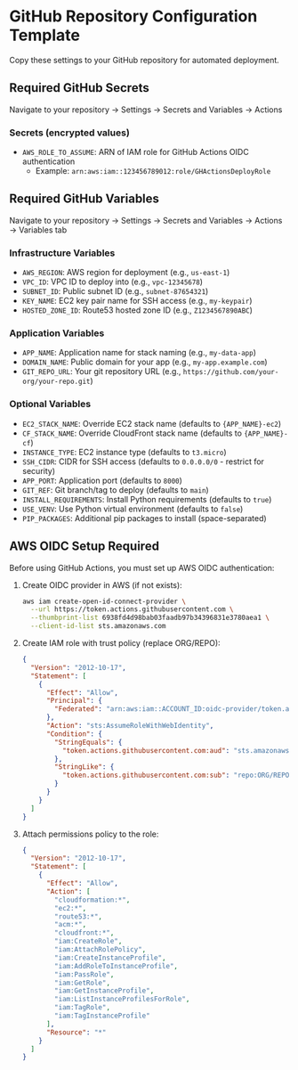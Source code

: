 # GitHub Repository Configuration Template

Copy these settings to your GitHub repository for automated deployment.

## Required GitHub Secrets

Navigate to your repository → Settings → Secrets and Variables → Actions

### Secrets (encrypted values)
- `AWS_ROLE_TO_ASSUME`: ARN of IAM role for GitHub Actions OIDC authentication
  - Example: `arn:aws:iam::123456789012:role/GHActionsDeployRole`

## Required GitHub Variables

Navigate to your repository → Settings → Secrets and Variables → Actions → Variables tab

### Infrastructure Variables
- `AWS_REGION`: AWS region for deployment (e.g., `us-east-1`)
- `VPC_ID`: VPC ID to deploy into (e.g., `vpc-12345678`)
- `SUBNET_ID`: Public subnet ID (e.g., `subnet-87654321`)
- `KEY_NAME`: EC2 key pair name for SSH access (e.g., `my-keypair`)
- `HOSTED_ZONE_ID`: Route53 hosted zone ID (e.g., `Z1234567890ABC`)

### Application Variables
- `APP_NAME`: Application name for stack naming (e.g., `my-data-app`)
- `DOMAIN_NAME`: Public domain for your app (e.g., `my-app.example.com`)
- `GIT_REPO_URL`: Your git repository URL (e.g., `https://github.com/your-org/your-repo.git`)

### Optional Variables
- `EC2_STACK_NAME`: Override EC2 stack name (defaults to `{APP_NAME}-ec2`)
- `CF_STACK_NAME`: Override CloudFront stack name (defaults to `{APP_NAME}-cf`)
- `INSTANCE_TYPE`: EC2 instance type (defaults to `t3.micro`)
- `SSH_CIDR`: CIDR for SSH access (defaults to `0.0.0.0/0` - restrict for security)
- `APP_PORT`: Application port (defaults to `8000`)
- `GIT_REF`: Git branch/tag to deploy (defaults to `main`)
- `INSTALL_REQUIREMENTS`: Install Python requirements (defaults to `true`)
- `USE_VENV`: Use Python virtual environment (defaults to `false`)
- `PIP_PACKAGES`: Additional pip packages to install (space-separated)

## AWS OIDC Setup Required

Before using GitHub Actions, you must set up AWS OIDC authentication:

1. Create OIDC provider in AWS (if not exists):
   ```bash
   aws iam create-open-id-connect-provider \
     --url https://token.actions.githubusercontent.com \
     --thumbprint-list 6938fd4d98bab03faadb97b34396831e3780aea1 \
     --client-id-list sts.amazonaws.com
   ```

2. Create IAM role with trust policy (replace ORG/REPO):
   ```json
   {
     "Version": "2012-10-17",
     "Statement": [
       {
         "Effect": "Allow",
         "Principal": {
           "Federated": "arn:aws:iam::ACCOUNT_ID:oidc-provider/token.actions.githubusercontent.com"
         },
         "Action": "sts:AssumeRoleWithWebIdentity",
         "Condition": {
           "StringEquals": {
             "token.actions.githubusercontent.com:aud": "sts.amazonaws.com"
           },
           "StringLike": {
             "token.actions.githubusercontent.com:sub": "repo:ORG/REPO:ref:refs/heads/main"
           }
         }
       }
     ]
   }
   ```

3. Attach permissions policy to the role:
   ```json
   {
     "Version": "2012-10-17",
     "Statement": [
       {
         "Effect": "Allow",
         "Action": [
           "cloudformation:*",
           "ec2:*",
           "route53:*",
           "acm:*",
           "cloudfront:*",
           "iam:CreateRole",
           "iam:AttachRolePolicy",
           "iam:CreateInstanceProfile",
           "iam:AddRoleToInstanceProfile",
           "iam:PassRole",
           "iam:GetRole",
           "iam:GetInstanceProfile",
           "iam:ListInstanceProfilesForRole",
           "iam:TagRole",
           "iam:TagInstanceProfile"
         ],
         "Resource": "*"
       }
     ]
   }
   ```